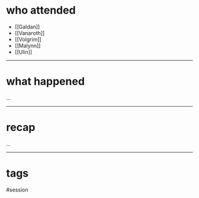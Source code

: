 # who attended

- [[Galdan]]
- [[Vanaroth]]
- [[Volgrim]]
- [[Malynn]]
- [[Ulin]]

---
# what happened

...

---
# recap

...

---
# tags

#session